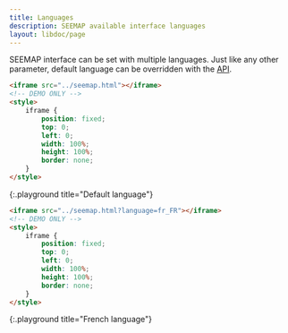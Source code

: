 ```yaml
---
title: Languages
description: SEEMAP available interface languages
layout: libdoc/page
---
```

SEEMAP interface can be set with multiple languages. Just like any other parameter, default language can be overridden with the [API](api.html).

```html
<iframe src="../seemap.html"></iframe>
<!-- DEMO ONLY -->
<style>
    iframe {
        position: fixed;
        top: 0;
        left: 0;
        width: 100%;
        height: 100%;
        border: none;
    }
</style>
```
{:.playground title="Default language"}

```html
<iframe src="../seemap.html?language=fr_FR"></iframe>
<!-- DEMO ONLY -->
<style>
    iframe {
        position: fixed;
        top: 0;
        left: 0;
        width: 100%;
        height: 100%;
        border: none;
    }
</style>
```
{:.playground title="French language"}